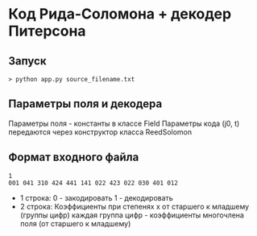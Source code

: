 # Код Рида-Соломона + декодер Питерсона

## Запуск
```
> python app.py source_filename.txt
```

## Параметры поля и декодера
Параметры поля - константы в классе Field
Параметры кода (j0, t) передаются через конструктор класса ReedSolomon

## Формат входного файла
```
1
001 041 310 424 441 141 022 423 022 030 401 012
```
* 1 строка:
0 - закодировать
1 - декодировать
* 2 строка:
Коэффициенты при степенях х от старшего к младшему (группы цифр)
каждая группа цифр - коэффициенты многочлена поля (от старшего к младшему)



